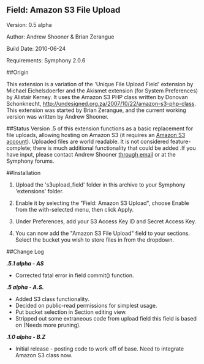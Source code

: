 Field: Amazon S3 File Upload
-------------------------------------------------------------------------------

Version: 0.5 alpha  

Author: Andrew Shooner & Brian Zerangue

Build Date: 2010-06-24

Requirements: Symphony 2.0.6



##Origin

This extension is a variation of the 'Unique File Upload Field' extension by 
Michael Eichelsdoerfer and the Akismet extension (for System Preferences) by 
Alistair Kerney. It uses the Amazon S3 PHP class written by Donovan Schonknecht, http://undesigned.org.za/2007/10/22/amazon-s3-php-class.
This extension was started by Brian Zerangue, and the current working version was written by Andrew Shooner.

##Status
Version .5 of this extension functions as a basic replacement for file uploads, allowing hosting on Amazon S3 (it requires an [Amazon S3 account](http://aws.amazon.com/s3/)). Uploaded files are world readable. It is not considered feature-complete; there is much additional functionality that could be added .If you have input, please contact Andrew Shooner [through email](ashooner@gmail.com) or at the Symphony forums. 


##Installation

1. Upload the 's3upload_field' folder in this archive to your Symphony 
   'extensions' folder.

2. Enable it by selecting the "Field: Amazon S3 Upload", choose Enable from 
   the with-selected menu, then click Apply.

3. Under Preferences, add your S3 Access Key ID and Secret Access Key.

3. You can now add the "Amazon S3 File Upload" field to your sections. Select the bucket you wish to store files in from the dropdown.



##Change Log

___.5.1 alpha - AS___
- Corrected fatal error in field commit() function.

___.5 alpha - A.S.___
- Added S3 class functionality.
- Decided on public-read permissions for simplest usage.
- Put bucket selection in Section editing view.
- Stripped out some extraneous code from upload field this field is based on (Needs more pruning).

___.1.0 alpha - B.Z___
- Initial release - posting code to work off of base. Need to integrate Amazon S3 class now.


